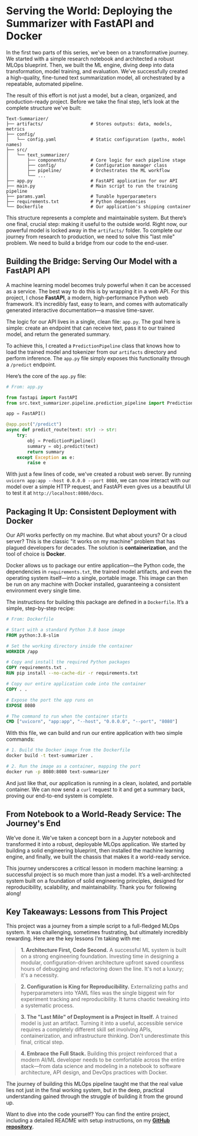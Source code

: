 # Serving the World: Deploying the Summarizer with FastAPI and Docker

In the first two parts of this series, we've been on a transformative journey. We started with a simple research notebook and architected a robust MLOps blueprint. Then, we built the ML engine, diving deep into data transformation, model training, and evaluation. We’ve successfully created a high-quality, fine-tuned text summarization model, all orchestrated by a repeatable, automated pipeline.

The result of this effort is not just a model, but a clean, organized, and production-ready project. Before we take the final step, let’s look at the complete structure we've built:

```
Text-Summarizer/
├── artifacts/                  # Stores outputs: data, models, metrics
├── config/
│   └── config.yaml             # Static configuration (paths, model names)
├── src/
│   └── text_summarizer/
│       ├── components/         # Core logic for each pipeline stage
│       ├── config/             # Configuration manager class
│       ├── pipeline/           # Orchestrates the ML workflow
│       └── ...
├── app.py                      # FastAPI application for our API
├── main.py                     # Main script to run the training pipeline
├── params.yaml                 # Tunable hyperparameters
├── requirements.txt            # Python dependencies
└── Dockerfile                  # Our application's shipping container
```

This structure represents a complete and maintainable system. But there’s one final, crucial step: making it useful to the outside world. Right now, our powerful model is locked away in the `artifacts/` folder. To complete our journey from research to production, we need to solve this "last mile" problem. We need to build a bridge from our code to the end-user.

## Building the Bridge: Serving Our Model with a FastAPI API

A machine learning model becomes truly powerful when it can be accessed as a service. The best way to do this is by wrapping it in a web API. For this project, I chose **FastAPI**, a modern, high-performance Python web framework. It’s incredibly fast, easy to learn, and comes with automatically generated interactive documentation—a massive time-saver.

The logic for our API lives in a single, clean file: `app.py`. The goal here is simple: create an endpoint that can receive text, pass it to our trained model, and return the generated summary.

To achieve this, I created a `PredictionPipeline` class that knows how to load the trained model and tokenizer from our `artifacts` directory and perform inference. The `app.py` file simply exposes this functionality through a `/predict` endpoint.

Here’s the core of the `app.py` file:

```python
# From: app.py

from fastapi import FastAPI
from src.text_summarizer.pipeline.prediction_pipeline import PredictionPipeline

app = FastAPI()

@app.post("/predict")
async def predict_route(text: str) -> str:
    try:
        obj = PredictionPipeline()
        summary = obj.predict(text)
        return summary
    except Exception as e:
        raise e
```

With just a few lines of code, we've created a robust web server. By running `uvicorn app:app --host 0.0.0.0 --port 8080`, we can now interact with our model over a simple HTTP request, and FastAPI even gives us a beautiful UI to test it at `http://localhost:8080/docs`.

## Packaging It Up: Consistent Deployment with Docker

Our API works perfectly on my machine. But what about yours? Or a cloud server? This is the classic "it works on my machine" problem that has plagued developers for decades. The solution is **containerization**, and the tool of choice is **Docker**.

Docker allows us to package our entire application—the Python code, the dependencies in `requirements.txt`, the trained model artifacts, and even the operating system itself—into a single, portable image. This image can then be run on any machine with Docker installed, guaranteeing a consistent environment every single time.

The instructions for building this package are defined in a `Dockerfile`. It’s a simple, step-by-step recipe:

```dockerfile
# From: Dockerfile

# Start with a standard Python 3.8 base image
FROM python:3.8-slim

# Set the working directory inside the container
WORKDIR /app

# Copy and install the required Python packages
COPY requirements.txt .
RUN pip install --no-cache-dir -r requirements.txt

# Copy our entire application code into the container
COPY . .

# Expose the port the app runs on
EXPOSE 8080

# The command to run when the container starts
CMD ["uvicorn", "app:app", "--host", "0.0.0.0", "--port", "8080"]
```

With this file, we can build and run our entire application with two simple commands:

```bash
# 1. Build the Docker image from the Dockerfile
docker build -t text-summarizer .

# 2. Run the image as a container, mapping the port
docker run -p 8080:8080 text-summarizer
```

And just like that, our application is running in a clean, isolated, and portable container. We can now send a `curl` request to it and get a summary back, proving our end-to-end system is complete.

## From Notebook to a World-Ready Service: The Journey's End

We’ve done it. We've taken a concept born in a Jupyter notebook and transformed it into a robust, deployable MLOps application. We started by building a solid engineering blueprint, then installed the machine learning engine, and finally, we built the chassis that makes it a world-ready service.

This journey underscores a critical lesson in modern machine learning: a successful project is so much more than just a model. It’s a well-architected system built on a foundation of solid engineering principles, designed for reproducibility, scalability, and maintainability. Thank you for following along!

## Key Takeaways: Lessons from This Project

This project was a journey from a simple script to a full-fledged MLOps system. It was challenging, sometimes frustrating, but ultimately incredibly rewarding. Here are the key lessons I'm taking with me:

> **1. Architecture First, Code Second.** A successful ML system is built on a strong engineering foundation. Investing time in designing a modular, configuration-driven architecture upfront saved countless hours of debugging and refactoring down the line. It's not a luxury; it's a necessity.

> **2. Configuration is King for Reproducibility.** Externalizing paths and hyperparameters into YAML files was the single biggest win for experiment tracking and reproducibility. It turns chaotic tweaking into a systematic process.

> **3. The "Last Mile" of Deployment is a Project in Itself.** A trained model is just an artifact. Turning it into a useful, accessible service requires a completely different skill set involving APIs, containerization, and infrastructure thinking. Don't underestimate this final, critical step.

> **4. Embrace the Full Stack.** Building this project reinforced that a modern AI/ML developer needs to be comfortable across the entire stack—from data science and modeling in a notebook to software architecture, API design, and DevOps practices with Docker.

The journey of building this MLOps pipeline taught me that the real value lies not just in the final working system, but in the deep, practical understanding gained through the struggle of building it from the ground up.

Want to dive into the code yourself? You can find the entire project, including a detailed README with setup instructions, on my **[GitHub repository](https://github.com/GoJo-Rika/Text-Summarizer-Using-HuggingFace-Transformers)**.
